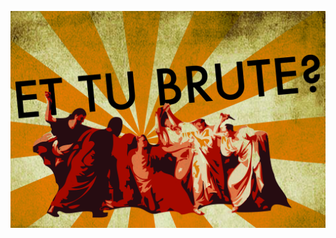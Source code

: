 ![](https://raw.githubusercontent.com/unton3ton/Door-de-bomen-het-bos-niet-meer-zien/refs/heads/main/search_a_la_Edison/80c4a71d398ea67d75156bb1bde4c661.jpg)
